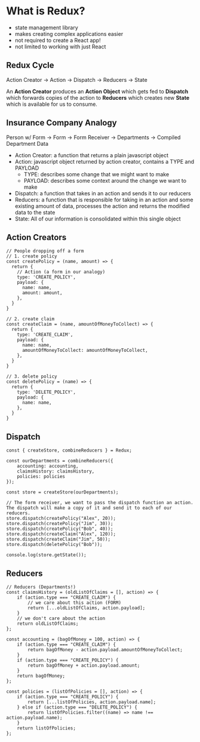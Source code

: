 # What is Redux?

- state management library
- makes creating complex applications easier
- not required to create a React app!
- not limited to working with just React

## Redux Cycle

Action Creator -> Action -> Dispatch -> Reducers -> State

An **Action Creator** produces an **Action Object** which gets fed to **Dispatch** which forwards copies of the action to **Reducers** which creates new **State** which is available for us to consume.

## Insurance Company Analogy

Person w/ Form -> Form -> Form Receiver -> Departments -> Compiled Department Data

- Action Creator: a function that returns a plain javascript object
- Action: javascript object returned by action creator, contains a TYPE and PAYLOAD
  - TYPE: describes some change that we might want to make
  - PAYLOAD: describes some context around the change we want to make
- Dispatch: a function that takes in an action and sends it to our reducers
- Reducers: a function that is responsible for taking in an action and some existing amount of data, processes the action and returns the modified data to the state
- State: All of our information is consolidated within this single object

## Action Creators

```
// People dropping off a form
// 1. create policy
const createPolicy = (name, amount) => {
  return {
    // Action (a form in our analogy)
    type: 'CREATE_POLICY',
    payload: {
      name: name,
      amount: amount,
    },
  }
}

// 2. create claim
const createClaim = (name, amountOfMoneyToCollect) => {
  return {
    type: 'CREATE_CLAIM',
    payload: {
      name: name,
      amountOfMoneyToCollect: amountOfMoneyToCollect,
    },
  }
}

// 3. delete policy
const deletePolicy = (name) => {
  return {
    type: 'DELETE_POLICY',
    payload: {
      name: name,
    },
  }
}
```

## Dispatch

```
const { createStore, combineReducers } = Redux;

const ourDepartments = combineReducers({
	accounting: accounting,
	claimsHistory: claimsHistory,
	policies: policies
});

const store = createStore(ourDepartments);

// The form receiver, we want to pass the dispatch function an action. The dispatch will make a copy of it and send it to each of our reducers.
store.dispatch(createPolicy("Alex", 20));
store.dispatch(createPolicy("Jim", 30));
store.dispatch(createPolicy("Bob", 40));
store.dispatch(createClaim("Alex", 120));
store.dispatch(createClaim("Jim", 50));
store.dispatch(deletePolicy("Bob"));

console.log(store.getState());
```

## Reducers

```
// Reducers (Departments!)
const claimsHistory = (oldListOfClaims = [], action) => {
	if (action.type === "CREATE_CLAIM") {
		// we care about this action (FORM)
		return [...oldListOfClaims, action.payload];
	}
	// we don't care about the action
	return oldListOfClaims;
};

const accounting = (bagOfMoney = 100, action) => {
	if (action.type === "CREATE_CLAIM") {
		return bagOfMoney - action.payload.amountOfMoneyToCollect;
	}
	if (action.type === "CREATE_POLICY") {
		return bagOfMoney + action.payload.amount;
	}
	return bagOfMoney;
};

const policies = (listOfPolicies = [], action) => {
	if (action.type === "CREATE_POLICY") {
		return [...listOfPolicies, action.payload.name];
	} else if (action.type === "DELETE_POLICY") {
		return listOfPolicies.filter((name) => name !== action.payload.name);
	}
	return listOfPolicies;
};
```
